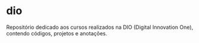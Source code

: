 # dio
Repositório dedicado aos cursos realizados na DIO (Digital Innovation One), contendo códigos, projetos e anotações.
